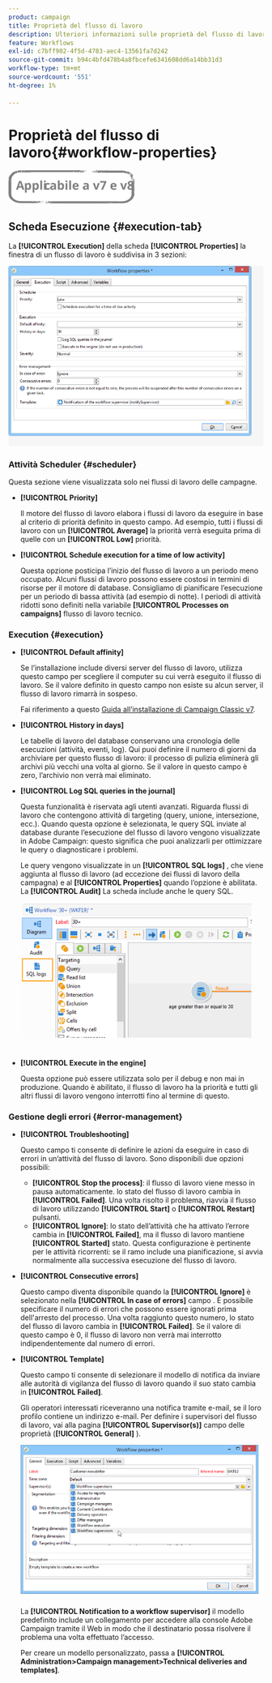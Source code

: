 ```yaml
---
product: campaign
title: Proprietà del flusso di lavoro
description: Ulteriori informazioni sulle proprietà del flusso di lavoro di Campaign
feature: Workflows
exl-id: c7bff902-4f5d-4783-aec4-13561fa7d242
source-git-commit: b94c4bfd478b4a8fbcefe6341608dd6a14bb31d3
workflow-type: tm+mt
source-wordcount: '551'
ht-degree: 1%

---
```


# Proprietà del flusso di lavoro{#workflow-properties}

![](../../assets/common.svg)

## Scheda Esecuzione {#execution-tab}

La **[!UICONTROL Execution]** della scheda **[!UICONTROL Properties]** la finestra di un flusso di lavoro è suddivisa in 3 sezioni:

![](assets/wf_execution_tab.png)

### Attività Scheduler {#scheduler}

Questa sezione viene visualizzata solo nei flussi di lavoro delle campagne.

* **[!UICONTROL Priority]**

   Il motore del flusso di lavoro elabora i flussi di lavoro da eseguire in base al criterio di priorità definito in questo campo. Ad esempio, tutti i flussi di lavoro con un **[!UICONTROL Average]** la priorità verrà eseguita prima di quelle con un **[!UICONTROL Low]** priorità.

* **[!UICONTROL Schedule execution for a time of low activity]**

   Questa opzione posticipa l’inizio del flusso di lavoro a un periodo meno occupato. Alcuni flussi di lavoro possono essere costosi in termini di risorse per il motore di database. Consigliamo di pianificare l’esecuzione per un periodo di bassa attività (ad esempio di notte). I periodi di attività ridotti sono definiti nella variabile **[!UICONTROL Processes on campaigns]** flusso di lavoro tecnico.

### Execution {#execution}

* **[!UICONTROL Default affinity]**

   Se l’installazione include diversi server del flusso di lavoro, utilizza questo campo per scegliere il computer su cui verrà eseguito il flusso di lavoro. Se il valore definito in questo campo non esiste su alcun server, il flusso di lavoro rimarrà in sospeso.

   Fai riferimento a questo [Guida all’installazione di Campaign Classic v7](../../installation/using/configuring-campaign-server.md#high-availability-workflows-and-affinities).

* **[!UICONTROL History in days]**

   Le tabelle di lavoro del database conservano una cronologia delle esecuzioni (attività, eventi, log). Qui puoi definire il numero di giorni da archiviare per questo flusso di lavoro: il processo di pulizia eliminerà gli archivi più vecchi una volta al giorno. Se il valore in questo campo è zero, l’archivio non verrà mai eliminato.

* **[!UICONTROL Log SQL queries in the journal]**

   Questa funzionalità è riservata agli utenti avanzati. Riguarda flussi di lavoro che contengono attività di targeting (query, unione, intersezione, ecc.). Quando questa opzione è selezionata, le query SQL inviate al database durante l’esecuzione del flusso di lavoro vengono visualizzate in Adobe Campaign: questo significa che puoi analizzarli per ottimizzare le query o diagnosticare i problemi.

   Le query vengono visualizzate in un **[!UICONTROL SQL logs]** , che viene aggiunta al flusso di lavoro (ad eccezione dei flussi di lavoro della campagna) e al **[!UICONTROL Properties]** quando l’opzione è abilitata. La **[!UICONTROL Audit]** La scheda include anche le query SQL.

   ![](assets/wf_tab_log_sql.png)

* **[!UICONTROL Execute in the engine]**

   Questa opzione può essere utilizzata solo per il debug e non mai in produzione. Quando è abilitato, il flusso di lavoro ha la priorità e tutti gli altri flussi di lavoro vengono interrotti fino al termine di questo.

### Gestione degli errori {#error-management}

* **[!UICONTROL Troubleshooting]**

   Questo campo ti consente di definire le azioni da eseguire in caso di errori in un’attività del flusso di lavoro. Sono disponibili due opzioni possibili:

   * **[!UICONTROL Stop the process]**: il flusso di lavoro viene messo in pausa automaticamente. lo stato del flusso di lavoro cambia in **[!UICONTROL Failed]**. Una volta risolto il problema, riavvia il flusso di lavoro utilizzando **[!UICONTROL Start]** o **[!UICONTROL Restart]** pulsanti.
   * **[!UICONTROL Ignore]**: lo stato dell’attività che ha attivato l’errore cambia in **[!UICONTROL Failed]**, ma il flusso di lavoro mantiene **[!UICONTROL Started]** stato. Questa configurazione è pertinente per le attività ricorrenti: se il ramo include una pianificazione, si avvia normalmente alla successiva esecuzione del flusso di lavoro.

* **[!UICONTROL Consecutive errors]**

   Questo campo diventa disponibile quando la **[!UICONTROL Ignore]** è selezionato nella **[!UICONTROL In case of errors]** campo . È possibile specificare il numero di errori che possono essere ignorati prima dell&#39;arresto del processo. Una volta raggiunto questo numero, lo stato del flusso di lavoro cambia in **[!UICONTROL Failed]**. Se il valore di questo campo è 0, il flusso di lavoro non verrà mai interrotto indipendentemente dal numero di errori.

* **[!UICONTROL Template]**

   Questo campo ti consente di selezionare il modello di notifica da inviare alle autorità di vigilanza del flusso di lavoro quando il suo stato cambia in **[!UICONTROL Failed]**.

   Gli operatori interessati riceveranno una notifica tramite e-mail, se il loro profilo contiene un indirizzo e-mail. Per definire i supervisori del flusso di lavoro, vai alla pagina **[!UICONTROL Supervisor(s)]** campo delle proprietà (**[!UICONTROL General]** ).

   ![](assets/wf-properties_select-supervisors.png)

   La **[!UICONTROL Notification to a workflow supervisor]** il modello predefinito include un collegamento per accedere alla console Adobe Campaign tramite il Web in modo che il destinatario possa risolvere il problema una volta effettuato l’accesso.

   Per creare un modello personalizzato, passa a **[!UICONTROL Administration>Campaign management>Technical deliveries and templates]**.
